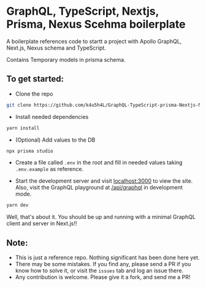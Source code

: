 # GraphQL, TypeScript, Nextjs, Prisma, Nexus Scehma boilerplate

A boilerplate references code to startt a project with Apollo GraphQL, Next.js, Nexus schema and TypeScript.

Contains Temporary models in prisma schema.

## To get started:

- Clone the repo

```bash
git clone https://github.com/k4u5h4L/GraphQL-TypeScript-prisma-Nextjs-Nexus-boilerplate && cd GraphQL-TypeScript-prisma-Nextjs-Nexus-boilerplate
```

- Install needed dependencies

```bash
yarn install
```

- (Optional) Add values to the DB

```bash
npx prisma studio
```

- Create a file called `.env` in the root and fill in needed values taking `.env.example` as reference.

- Start the development server and visit [localhost:3000](http://localhost:3000) to view the site. Also, visit the GraphQL playground at [/api/graphql](http://localhost:3000/api/graphql) in development mode.

```bash
yarn dev
```

Well, that's about it. You should be up and running with a minimal GraphQL client and server in Next.js!!

## Note:

- This is just a reference repo. Nothing significant has been done here yet.
- There may be some mistakes. If you find any, please send a PR if you know how to solve it, or visit the `issues` tab and log an issue there.
- Any contribution is welcome. Please give it a fork, and send me a PR!
